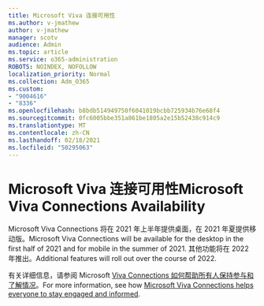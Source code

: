 ```yaml
---
title: Microsoft Viva 连接可用性
ms.author: v-jmathew
author: v-jmathew
manager: scotv
audience: Admin
ms.topic: article
ms.service: o365-administration
ROBOTS: NOINDEX, NOFOLLOW
localization_priority: Normal
ms.collection: Adm_O365
ms.custom:
- "9004616"
- "8336"
ms.openlocfilehash: b8bdb514949750f6041019bcbb725934b76e68f4
ms.sourcegitcommit: 0fc6005bbe351a861be1805a2e15b52438c914c9
ms.translationtype: MT
ms.contentlocale: zh-CN
ms.lasthandoff: 02/18/2021
ms.locfileid: "50295063"
---
```

# <a name="microsoft-viva-connections-availability"></a><span data-ttu-id="7071f-102">Microsoft Viva 连接可用性</span><span class="sxs-lookup"><span data-stu-id="7071f-102">Microsoft Viva Connections Availability</span></span>

<span data-ttu-id="7071f-103">Microsoft Viva Connections 将在 2021 年上半年提供桌面，在 2021 年夏提供移动版。</span><span class="sxs-lookup"><span data-stu-id="7071f-103">Microsoft Viva Connections will be available for the desktop in the first half of 2021 and for mobile in the summer of 2021.</span></span> <span data-ttu-id="7071f-104">其他功能将在 2022 年推出。</span><span class="sxs-lookup"><span data-stu-id="7071f-104">Additional features will roll out over the course of 2022.</span></span>

<span data-ttu-id="7071f-105">有关详细信息，请参阅 Microsoft [Viva Connections 如何帮助所有人保持参与和了解情况](https://techcommunity.microsoft.com/t5/microsoft-viva-blog/microsoft-viva-connections-helps-everyone-to-stay-engaged-and/ba-p/2107009)。</span><span class="sxs-lookup"><span data-stu-id="7071f-105">For more information, see how [Microsoft Viva Connections helps everyone to stay engaged and informed](https://techcommunity.microsoft.com/t5/microsoft-viva-blog/microsoft-viva-connections-helps-everyone-to-stay-engaged-and/ba-p/2107009).</span></span>
